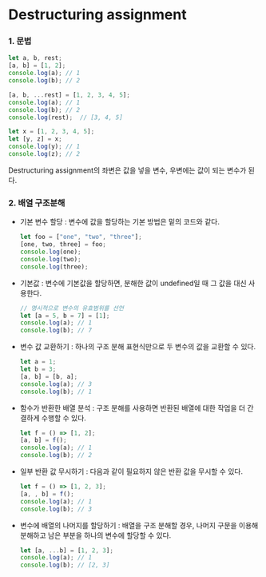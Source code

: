 # Destructuring assignment
### 1. 문법
```javascript
let a, b, rest;
[a, b] = [1, 2];
console.log(a); // 1
console.log(b); // 2

[a, b, ...rest] = [1, 2, 3, 4, 5];
console.log(a); // 1
console.log(b); // 2
console.log(rest);  // [3, 4, 5]

let x = [1, 2, 3, 4, 5];
let [y, z] = x;
console.log(y); // 1
console.log(z); // 2
```

Destructuring assignment의 좌변은 값을 넣을 변수, 우변에는 값이 되는 변수가 된다.

### 2. 배열 구조분해
- 기본 변수 할당 : 변수에 값을 할당하는 기본 방법은 밑의 코드와 같다.
    ```javascript
    let foo = ["one", "two", "three"];
    [one, two, three] = foo;
    console.log(one);
    console.log(two);
    console.log(three);
    ```
- 기본값 : 변수에 기본값을 할당하면, 분해한 값이 undefined일 때 그 값을 대신 사용한다.
    ```javascript
    // 명시적으로 변수의 유효범위를 선언
    let [a = 5, b = 7] = [1];
    console.log(a); // 1
    console.log(b); // 7
    ```
- 변수 값 교환하기 : 하나의 구조 분해 표현식만으로 두 변수의 값을 교환할 수 있다.
    ```javascript
    let a = 1;
    let b = 3;
    [a, b] = [b, a];
    console.log(a); // 3
    console.log(b); // 1
    ```
- 함수가 반환한 배열 분석 : 구조 분해를 사용하면 반환된 배열에 대한 작업을 더 간결하게 수행할 수 있다.
    ```javascript
    let f = () => [1, 2];
    [a, b] = f();
    console.log(a); // 1
    console.log(b); // 2
    ```
- 일부 반환 값 무시하기 : 다음과 같이 필요하지 않은 반환 값을 무시할 수 있다.
    ```javascript
    let f = () => [1, 2, 3];
    [a, , b] = f();
    console.log(a); // 1
    console.log(b); // 3
    ```
- 변수에 배열의 나머지를 할당하기 : 배열을 구조 분해할 경우, 나머지 구문을 이용해 분해하고 남은 부분을 하나의 변수에 할당할 수 있다.
    ```javascript
    let [a, ...b] = [1, 2, 3];
    console.log(a); // 1
    console.log(b); // [2, 3]
    ```